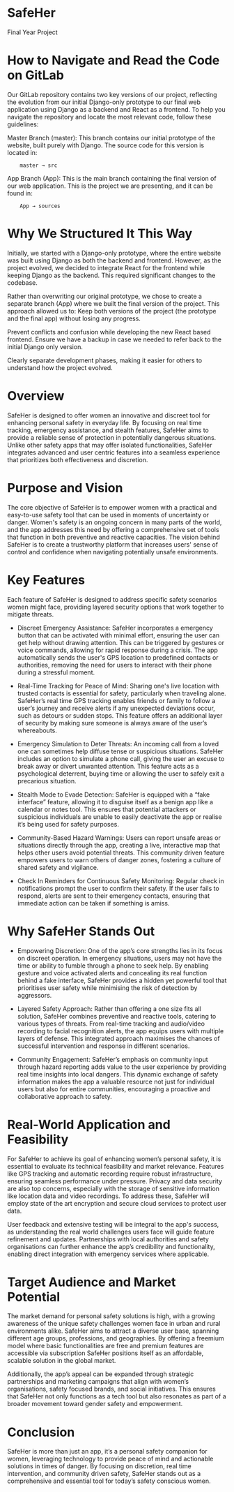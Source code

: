 # SafeHer
Final Year Project

# How to Navigate and Read the Code on GitLab
Our GitLab repository contains two key versions of our project, reflecting the evolution from our initial Django-only prototype to our final web application using Django as a backend and React as a frontend. To help you navigate the repository and locate the most relevant code, follow these guidelines:

Master Branch (master): This branch contains our initial prototype of the website, built purely with Django. The source code for this version is located in:

 		master → src


App Branch (App): This is the main branch containing the final version of our web application. This is the project we are presenting, and it can be found in:

 		App → sources


# Why We Structured It This Way
Initially, we started with a Django-only prototype, where the entire website was built using Django as both the backend and frontend. However, as the project evolved, we decided to integrate React for the frontend while keeping Django as the backend. This required significant changes to the codebase.

Rather than overwriting our original prototype, we chose to create a separate branch (App) where we built the final version of the project. This approach allowed us to:
Keep both versions of the project (the prototype and the final app) without losing any progress.

Prevent conflicts and confusion while developing the new React based frontend.
Ensure we have a backup in case we needed to refer back to the initial Django only version.

Clearly separate development phases, making it easier for others to understand how the project evolved.

# Overview
SafeHer is designed to offer women an innovative and discreet tool for enhancing personal safety in everyday life. By focusing on real time tracking, emergency assistance, and stealth features, SafeHer aims to provide a reliable sense of protection in potentially dangerous situations. Unlike other safety apps that may offer isolated functionalities, SafeHer integrates advanced and user centric features into a seamless experience that prioritizes both effectiveness and discretion.

# Purpose and Vision
The core objective of SafeHer is to empower women with a practical and easy-to-use safety tool that can be used in moments of uncertainty or danger. Women's safety is an ongoing concern in many parts of the world, and the app addresses this need by offering a comprehensive set of tools that function in both preventive and reactive capacities. The vision behind SafeHer is to create a trustworthy platform that increases users' sense of control and confidence when navigating potentially unsafe environments.

# Key Features
Each feature of SafeHer is designed to address specific safety scenarios women might face, providing layered security options that work together to mitigate threats.

- Discreet Emergency Assistance:
SafeHer incorporates a emergency button that can be activated with minimal effort, ensuring the user can get help without drawing attention. This can be triggered by gestures or voice commands, allowing for rapid response during a crisis. The app automatically sends the user's GPS location to predefined contacts or authorities, removing the need for users to interact with their phone during a stressful moment.

- Real-Time Tracking for Peace of Mind:
Sharing one's live location with trusted contacts is essential for safety, particularly when traveling alone. SafeHer’s real time GPS tracking enables friends or family to follow a user’s journey and receive alerts if any unexpected deviations occur, such as detours or sudden stops. This feature offers an additional layer of security by making sure someone is always aware of the user’s whereabouts.

- Emergency Simulation to Deter Threats:
An incoming call from a loved one can sometimes help diffuse tense or suspicious situations. SafeHer includes an option to simulate a phone call, giving the user an excuse to break away or divert unwanted attention. This feature acts as a psychological deterrent, buying time or allowing the user to safely exit a precarious situation.

- Stealth Mode to Evade Detection:
SafeHer is equipped with a “fake interface” feature, allowing it to disguise itself as a benign app like a calendar or notes tool. This ensures that potential attackers or suspicious individuals are unable to easily deactivate the app or realise it’s being used for safety purposes.

- Community-Based Hazard Warnings:
Users can report unsafe areas or situations directly through the app, creating a live, interactive map that helps other users avoid potential threats. This community driven feature empowers users to warn others of danger zones, fostering a culture of shared safety and vigilance.

- Check In Reminders for Continuous Safety Monitoring:
Regular check in notifications prompt the user to confirm their safety. If the user fails to respond, alerts are sent to their emergency contacts, ensuring that immediate action can be taken if something is amiss.


# Why SafeHer Stands Out
- Empowering Discretion:
One of the app’s core strengths lies in its focus on discreet operation. In emergency situations, users may not have the time or ability to fumble through a phone to seek help. By enabling gesture and voice activated alerts and concealing its real function behind a fake interface, SafeHer provides a hidden yet powerful tool that prioritises user safety while minimising the risk of detection by aggressors.

- Layered Safety Approach:
Rather than offering a one size fits all solution, SafeHer combines preventive and reactive tools, catering to various types of threats. From real-time tracking and audio/video recording to facial recognition alerts, the app equips users with multiple layers of defense. This integrated approach maximises the chances of successful intervention and response in different scenarios.

- Community Engagement:
SafeHer’s emphasis on community input through hazard reporting adds value to the user experience by providing real time insights into local dangers. This dynamic exchange of safety information makes the app a valuable resource not just for individual users but also for entire communities, encouraging a proactive and collaborative approach to safety.

# Real-World Application and Feasibility
For SafeHer to achieve its goal of enhancing women’s personal safety, it is essential to evaluate its technical feasibility and market relevance. Features like GPS tracking and automatic recording require robust infrastructure, ensuring seamless performance under pressure. Privacy and data security are also top concerns, especially with the storage of sensitive information like location data and video recordings. To address these, SafeHer will employ state of the art encryption and secure cloud services to protect user data.

User feedback and extensive testing will be integral to the app's success, as understanding the real world challenges users face will guide feature refinement and updates. Partnerships with local authorities and safety organisations can further enhance the app’s credibility and functionality, enabling direct integration with emergency services where applicable.

# Target Audience and Market Potential
The market demand for personal safety solutions is high, with a growing awareness of the unique safety challenges women face in urban and rural environments alike. SafeHer aims to attract a diverse user base, spanning different age groups, professions, and geographies. By offering a freemium model where basic functionalities are free and premium features are accessible via subscription SafeHer positions itself as an affordable, scalable solution in the global market.

Additionally, the app’s appeal can be expanded through strategic partnerships and marketing campaigns that align with women’s organisations, safety focused brands, and social initiatives. This ensures that SafeHer not only functions as a tech tool but also resonates as part of a broader movement toward gender safety and empowerment.

# Conclusion
SafeHer is more than just an app, it’s a personal safety companion for women, leveraging technology to provide peace of mind and actionable solutions in times of danger. By focusing on discretion, real time intervention, and community driven safety, SafeHer stands out as a comprehensive and essential tool for today’s safety conscious women.
